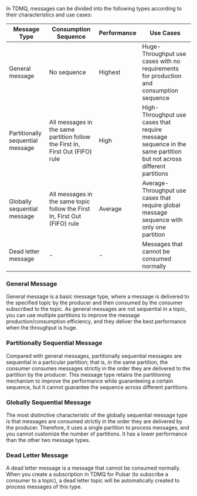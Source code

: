 
In TDMQ, messages can be divided into the following types according to their characteristics and use cases:

| Message Type | Consumption Sequence | Performance | Use Cases | 
| ----- | ----- | ----- | ----- |
| General message | No sequence | Highest | Huge-Throughput use cases with no requirements for production and consumption sequence | 
| Partitionally sequential message | All messages in the same partition follow the First In, First Out (FIFO) rule | High | High-Throughput use cases that require message sequence in the same partition but not across different partitions |
| Globally sequential message | All messages in the same topic follow the First In, First Out (FIFO) rule | Average | Average-Throughput use cases that require global message sequence with only one partition |
| Dead letter message | -  | - | Messages that cannot be consumed normally | 

### General Message

General message is a basic message type, where a message is delivered to the specified topic by the producer and then consumed by the consumer subscribed to the topic. As general messages are not sequential in a topic, you can use multiple partitions to improve the message production/consumption efficiency, and they deliver the best performance when the throughput is huge.

### Partitionally Sequential Message

Compared with general messages, partitionally sequential messages are sequential in a particular partition; that is, in the same partition, the consumer consumes messages strictly in the order they are delivered to the partition by the producer. This message type retains the partitioning mechanism to improve the performance while guaranteeing a certain sequence, but it cannot guarantee the sequence across different partitions.

### Globally Sequential Message

The most distinctive characteristic of the globally sequential message type is that messages are consumed strictly in the order they are delivered by the producer. Therefore, it uses a single partition to process messages, and you cannot customize the number of partitions. It has a lower performance than the other two message types.

### Dead Letter Message

A dead letter message is a message that cannot be consumed normally. When you create a subscription in TDMQ for Pulsar (to subscribe a consumer to a topic), a dead letter topic will be automatically created to process messages of this type.


